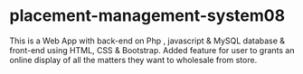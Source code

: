 # placement-management-system08
This is a Web App with back-end on Php , javascript & MySQL database & front-end using HTML,
CSS & Bootstrap.
 Added feature for user to grants an online display of all the matters they want to wholesale from store.
